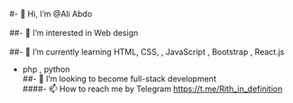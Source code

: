 #- 👋 Hi, I’m @Ali Abdo <br></br>
##- 👀 I’m interested in Web design<br></br>
##- 🌱 I’m currently learning HTML, CSS, , JavaScript‌‌ , Bootstrap , React.js
- php , python <br>
##- 💞️ I’m looking to become full-stack development <br>
####- 📫 How to reach me by Telegram https://t.me/Rith_in_definition


